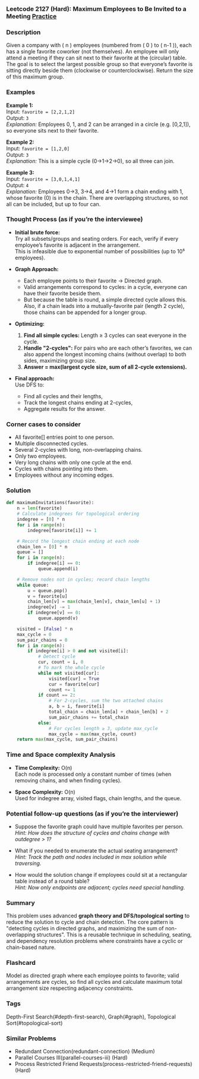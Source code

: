 ### Leetcode 2127 (Hard): Maximum Employees to Be Invited to a Meeting [Practice](https://leetcode.com/problems/maximum-employees-to-be-invited-to-a-meeting)

### Description  
Given a company with \( n \) employees (numbered from \( 0 \) to \( n-1 \)), each has a single favorite coworker (not themselves). An employee will only attend a meeting if they can sit next to their favorite at the (circular) table. The goal is to select the largest possible group so that everyone’s favorite is sitting directly beside them (clockwise or counterclockwise). Return the size of this maximum group.

### Examples  

**Example 1:**  
Input: `favorite = [2,2,1,2]`  
Output: `3`  
*Explanation:* Employees 0, 1, and 2 can be arranged in a circle (e.g. [0,2,1]), so everyone sits next to their favorite.

**Example 2:**  
Input: `favorite = [1,2,0]`  
Output: `3`  
*Explanation:* This is a simple cycle (0→1→2→0), so all three can join.

**Example 3:**  
Input: `favorite = [3,0,1,4,1]`  
Output: `4`  
*Explanation:* Employees 0→3, 3→4, and 4→1 form a chain ending with 1, whose favorite (0) is in the chain. There are overlapping structures, so not all can be included, but up to four can.

### Thought Process (as if you’re the interviewee)  
- **Initial brute force:**  
  Try all subsets/groups and seating orders. For each, verify if every employee’s favorite is adjacent in the arrangement.  
  This is infeasible due to exponential number of possibilities (up to 10⁵ employees).

- **Graph Approach:**  
  - Each employee points to their favorite → Directed graph.
  - Valid arrangements correspond to cycles: in a cycle, everyone can have their favorite beside them.
  - But because the table is round, a simple directed cycle allows this. Also, if a chain leads into a mutually-favorite pair (length 2 cycle), those chains can be appended for a longer group.

- **Optimizing:**  
  1. **Find all simple cycles:** Length ≥ 3 cycles can seat everyone in the cycle.
  2. **Handle "2-cycles":** For pairs who are each other’s favorites, we can also append the longest incoming chains (without overlap) to both sides, maximizing group size.
  3. **Answer = max(largest cycle size, sum of all 2-cycle extensions).**

- **Final approach:**  
  Use DFS to:
  - Find all cycles and their lengths,
  - Track the longest chains ending at 2-cycles,
  - Aggregate results for the answer.

### Corner cases to consider  
- All favorite[] entries point to one person.
- Multiple disconnected cycles.
- Several 2-cycles with long, non-overlapping chains.
- Only two employees.
- Very long chains with only one cycle at the end.
- Cycles with chains pointing into them.
- Employees without any incoming edges.

### Solution

```python
def maximumInvitations(favorite):
    n = len(favorite)
    # Calculate indegrees for topological ordering
    indegree = [0] * n
    for i in range(n):
        indegree[favorite[i]] += 1

    # Record the longest chain ending at each node
    chain_len = [0] * n
    queue = []
    for i in range(n):
        if indegree[i] == 0:
            queue.append(i)

    # Remove nodes not in cycles; record chain lengths
    while queue:
        u = queue.pop()
        v = favorite[u]
        chain_len[v] = max(chain_len[v], chain_len[u] + 1)
        indegree[v] -= 1
        if indegree[v] == 0:
            queue.append(v)

    visited = [False] * n
    max_cycle = 0
    sum_pair_chains = 0
    for i in range(n):
        if indegree[i] > 0 and not visited[i]:
            # Detect cycle
            cur, count = i, 0
            # To mark the whole cycle
            while not visited[cur]:
                visited[cur] = True
                cur = favorite[cur]
                count += 1
            if count == 2:
                # For 2-cycles, sum the two attached chains
                a, b = i, favorite[i]
                total_chain = chain_len[a] + chain_len[b] + 2
                sum_pair_chains += total_chain
            else:
                # For cycles length ≥ 3, update max_cycle
                max_cycle = max(max_cycle, count)
    return max(max_cycle, sum_pair_chains)
```

### Time and Space complexity Analysis  

- **Time Complexity:** O(n)  
  Each node is processed only a constant number of times (when removing chains, and when finding cycles).

- **Space Complexity:** O(n)  
  Used for indegree array, visited flags, chain lengths, and the queue.

### Potential follow-up questions (as if you’re the interviewer)  

- Suppose the favorite graph could have multiple favorites per person.  
  *Hint: How does the structure of cycles and chains change with outdegree > 1?*

- What if you needed to enumerate the actual seating arrangement?  
  *Hint: Track the path and nodes included in max solution while traversing.*

- How would the solution change if employees could sit at a rectangular table instead of a round table?  
  *Hint: Now only endpoints are adjacent; cycles need special handling.*

### Summary
This problem uses advanced **graph theory and DFS/topological sorting** to reduce the solution to cycle and chain detection. The core pattern is "detecting cycles in directed graphs, and maximizing the sum of non-overlapping structures". This is a reusable technique in scheduling, seating, and dependency resolution problems where constraints have a cyclic or chain-based nature.


### Flashcard
Model as directed graph where each employee points to favorite; valid arrangements are cycles, so find all cycles and calculate maximum total arrangement size respecting adjacency constraints.

### Tags
Depth-First Search(#depth-first-search), Graph(#graph), Topological Sort(#topological-sort)

### Similar Problems
- Redundant Connection(redundant-connection) (Medium)
- Parallel Courses III(parallel-courses-iii) (Hard)
- Process Restricted Friend Requests(process-restricted-friend-requests) (Hard)